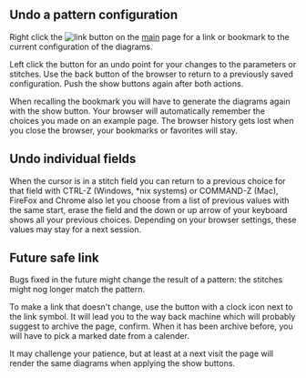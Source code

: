 Undo a pattern configuration
----------------------------

Right click the ![link](https://d-bl.github.io/GroundForge/images/link.png)
button on the [main] page for a link or bookmark
to the current configuration of the diagrams.

Left click the button for an undo point for your changes to the parameters or stitches.
Use the back button of the browser to return to a previously saved configuration.
Push the show buttons again after both actions.

[main]: https://d-bl.github.io/GroundForge/

When recalling the bookmark you will have to generate the diagrams again with the show button.
Your browser will automatically remember the choices you made on an example page.
The browser history gets lost when you close the browser, your bookmarks or favorites will stay.

Undo individual fields
----------------------

When the cursor is in a stitch field you can return to a previous choice
for that field with CTRL-Z (Windows, *nix systems) or COMMAND-Z (Mac),
FireFox and Chrome also let you choose from a list of previous values with the same start,
erase the field and the down or up arrow of your keyboard shows all your previous choices.
Depending on your browser settings, these values may stay for a next session.


Future safe link
----------------

Bugs fixed in the future might change the result of a pattern:
the stitches might nog longer match the pattern.

To make a link that doesn't change, use the button with a clock icon next to the link symbol.
It will lead you to the way back machine which will probably suggest to archive the page, confirm.
When it has been archive before, you will have to pick a marked date from a calender.

It may challenge your patience, but at least at a next visit
the page will render the same diagrams when applying the show buttons.